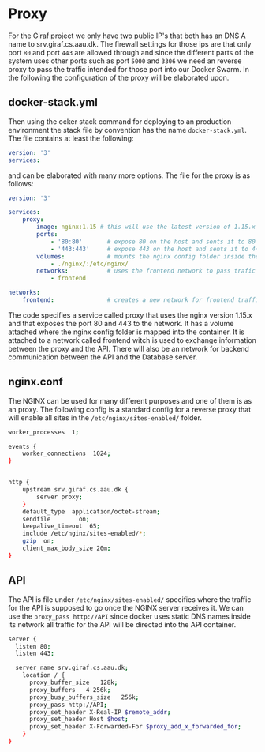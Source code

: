 # Proxy

For the Giraf project we only have two public IP's that both has an DNS A name to srv.giraf.cs.aau.dk. The firewall settings for those ips are that only port ```80``` and port ```443``` are allowed through and since the different parts of the system uses other ports such as port ```5000``` and ```3306``` we need an reverse proxy to pass the traffic intended for those port into our Docker Swarm. In the following the configuration of the proxy will be elaborated upon.

## docker-stack.yml

Then using the ocker stack command for deploying to an production environment the stack file by convention has the name ```docker-stack.yml```.
The file contains at least the following:

```yml
version: '3'
services:
```

and can be elaborated with many more options. The file for the proxy is as follows:

```yml
version: '3'

services:
    proxy:
        image: nginx:1.15 # this will use the latest version of 1.15.x
        ports:
            - '80:80'       # expose 80 on the host and sents it to 80 in the container
            - '443:443'     # expose 443 on the host and sents it to 443 in the container
        volumes:            # mounts the nginx config folder inside the container as readonly
            - ./nginx/:/etc/nginx/
        networks:           # uses the frontend network to pass trafic into the containers
            - frontend

networks:
    frontend:               # creates a new network for frontend traffic
```

The code specifies a service called proxy that uses the nginx version 1.15.x and that exposes the port 80 and 443 to the network. It has a volume attached where the nginx config folder is mapped into the container. It is attached to a network called frontend witch is used to exchange information between the proxy and the API. There will also be an network for backend communication between the API and the Database server.

## nginx.conf

The NGINX can be used for many different purposes and one of them is as an proxy. The following config is a standard config for a reverse proxy that will enable all sites in the ```/etc/nginx/sites-enabled/``` folder. 

```bash
worker_processes  1;

events {
    worker_connections  1024;
}


http {
    upstream srv.giraf.cs.aau.dk {
        server proxy;
    }
    default_type  application/octet-stream;
    sendfile        on;
    keepalive_timeout  65;
    include /etc/nginx/sites-enabled/*;
    gzip  on;
    client_max_body_size 20m;
}
```

## API

The API is file under ```/etc/nginx/sites-enabled/``` specifies where the traffic for the API is supposed to go once the NGINX server receives it. We can use the ```proxy_pass http://API``` since docker uses static DNS names inside its network all traffic for the API will be directed into the API container.

```bash
server {
  listen 80;
  listen 443;

  server_name srv.giraf.cs.aau.dk;
    location / {
      proxy_buffer_size   128k;
      proxy_buffers   4 256k;
      proxy_busy_buffers_size   256k;
      proxy_pass http://API;
      proxy_set_header X-Real-IP $remote_addr;
      proxy_set_header Host $host;
      proxy_set_header X-Forwarded-For $proxy_add_x_forwarded_for;
    }
}
```

